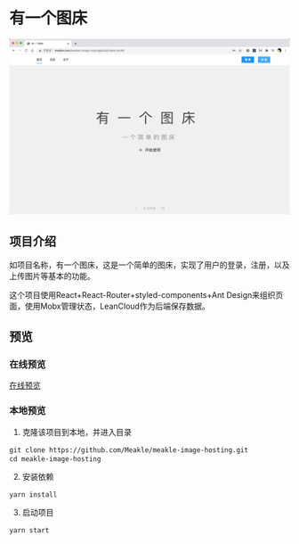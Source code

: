 # 有一个图床

![homepage](./README/homePage.png)

## 项目介绍

如项目名称，有一个图床，这是一个简单的图床，实现了用户的登录，注册，以及上传图片等基本的功能。

这个项目使用React+React-Router+styled-components+Ant Design来组织页面，使用Mobx管理状态，LeanCloud作为后端保存数据。


## 预览
### 在线预览
[在线预览](https://meakle.com/hasa-image-hosting/build/#/)
### 本地预览
1. 克隆该项目到本地，并进入目录
```
git clone https://github.com/Meakle/meakle-image-hosting.git
cd meakle-image-hosting
```

2. 安装依赖

```
yarn install
```
3. 启动项目
```
yarn start
```


